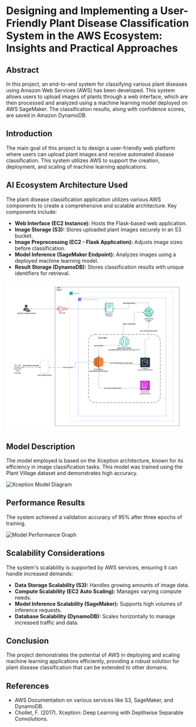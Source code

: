 # Designing and Implementing a User-Friendly Plant Disease Classification System in the AWS Ecosystem: Insights and Practical Approaches

## Abstract
In this project, an end-to-end system for classifying various plant diseases using Amazon Web Services (AWS) has been developed. This system allows users to upload images of plants through a web interface, which are then processed and analyzed using a machine learning model deployed on AWS SageMaker. The classification results, along with confidence scores, are saved in Amazon DynamoDB.

## Introduction
The main goal of this project is to design a user-friendly web platform where users can upload plant images and receive automated disease classification. This system utilizes AWS to support the creation, deployment, and scaling of machine learning applications.

## AI Ecosystem Architecture Used
The plant disease classification application utilizes various AWS components to create a comprehensive and scalable architecture. Key components include:

- **Web Interface (EC2 Instance):** Hosts the Flask-based web application.
- **Image Storage (S3):** Stores uploaded plant images securely in an S3 bucket.
- **Image Preprocessing (EC2 - Flask Application):** Adjusts image sizes before classification.
- **Model Inference (SageMaker Endpoint):** Analyzes images using a deployed machine learning model.
- **Result Storage (DynamoDB):** Stores classification results with unique identifiers for retrieval.

![Architecture Diagram](/img/aws_architecture.png)

## Model Description
The model employed is based on the Xception architecture, known for its efficiency in image classification tasks. This model was trained using the Plant Village dataset and demonstrates high accuracy.

![Xception Model Diagram](path_to_xception_model_diagram)

## Performance Results
The system achieved a validation accuracy of 95% after three epochs of training.

![Model Performance Graph](path_to_model_performance_graph)

## Scalability Considerations
The system's scalability is supported by AWS services, ensuring it can handle increased demands:

- **Data Storage Scalability (S3):** Handles growing amounts of image data.
- **Compute Scalability (EC2 Auto Scaling):** Manages varying compute needs.
- **Model Inference Scalability (SageMaker):** Supports high volumes of inference requests.
- **Database Scalability (DynamoDB):** Scales horizontally to manage increased traffic and data.

## Conclusion
The project demonstrates the potential of AWS in deploying and scaling machine learning applications efficiently, providing a robust solution for plant disease classification that can be extended to other domains.

## References
- AWS Documentation on various services like S3, SageMaker, and DynamoDB.
- Chollet, F. (2017). Xception: Deep Learning with Depthwise Separable Convolutions.

